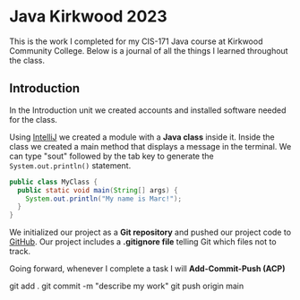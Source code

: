 # Java Kirkwood 2023

This is the work I completed for my CIS-171 Java course at Kirkwood Community College. Below is a journal of all the things I learned throughout the class.

## Introduction

In the Introduction unit we created accounts and installed software needed for the class. 

Using [IntelliJ](https://jetbrains.com/idea) we created a module with a **Java class** inside it. Inside the class we created a main method that displays a message in the terminal. We can type "sout" followed by the tab key to generate the `System.out.println()` statement.
```java
public class MyClass {
  public static void main(String[] args) {
    System.out.println("My name is Marc!");
  }
}
```

We initialized our project as a __Git repository__ and pushed our project code to [GitHub](https://github.com). Our project includes a **.gitignore file** telling Git which files not to track.

Going forward, whenever I complete a task I will __Add-Commit-Push (ACP)__

git add .
git commit -m "describe my work"
git push origin main
